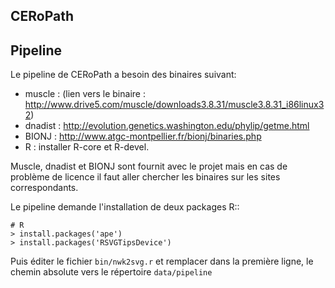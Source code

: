 CERoPath
--------


## Pipeline

Le pipeline de CERoPath a besoin des binaires suivant:

 * muscle : (lien vers le binaire : http://www.drive5.com/muscle/downloads3.8.31/muscle3.8.31_i86linux32)
 * dnadist : http://evolution.genetics.washington.edu/phylip/getme.html
 * BIONJ : http://www.atgc-montpellier.fr/bionj/binaries.php
 * R : installer R-core et R-devel.

Muscle, dnadist et BIONJ sont fournit avec le projet mais en cas de problème de licence il faut aller chercher les binaires sur les sites correspondants.

Le pipeline demande l'installation de deux packages R::

    # R
    > install.packages('ape')
    > install.packages('RSVGTipsDevice')

Puis éditer le fichier `bin/nwk2svg.r` et remplacer dans la première ligne, le chemin absolute vers le répertoire `data/pipeline`